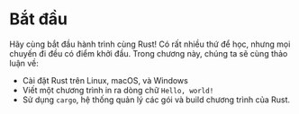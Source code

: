 # Bắt đầu

Hãy cùng bắt đầu hành trình cùng Rust! Có rất nhiều thứ để học, nhưng mọi 
chuyến đi đều có điểm khởi đầu. Trong chương này, chúng ta sẽ cùng thảo luận về:

* Cài đặt Rust trên Linux, macOS, và Windows
* Viết một chương trình in ra dòng chữ `Hello, world!`
* Sử dụng `cargo`, hệ thống quản lý các gói và build chương trình của Rust.
